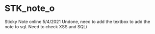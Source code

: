 # STK_note_o
Sticky Note online
5/4/2021
Undone, need to add the textbox to add the note to sql.
Need to check XSS and SQLi

